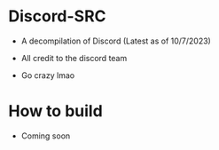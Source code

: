 # Discord-SRC

* A decompilation of Discord (Latest as of 10/7/2023)

* All credit to the discord team

* Go crazy lmao

# How to build

* Coming soon
